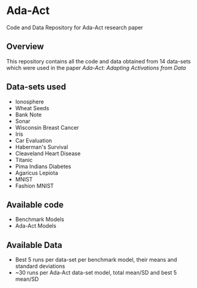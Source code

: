 # Ada-Act
Code and Data Repository for Ada-Act research paper 

## Overview
This repository contains all the code and data obtained from 14 data-sets which were used in the paper *_Ada-Act: Adapting Activations from Data_*

## Data-sets used
* Ionosphere
* Wheat Seeds
* Bank Note
* Sonar
* Wisconsin Breast Cancer
* Iris
* Car Evaluation
* Haberman's Survival
* Cleaveland Heart Disease
* Titanic
* Pima Indians Diabetes
* Agaricus Lepiota
* MNIST
* Fashion MNIST

## Available code

* Benchmark Models
* Ada-Act Models

## Available Data

* Best 5 runs per data-set per benchmark model, their means and standard deviations
* ~30 runs per Ada-Act data-set model, total mean/SD and best 5 mean/SD
